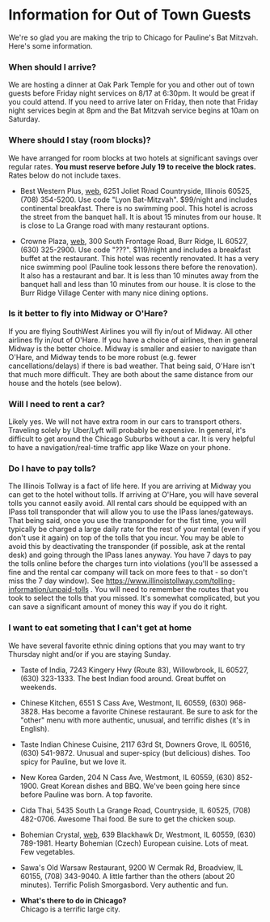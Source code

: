 # Information for Out of Town Guests

We're so glad you are making the trip to Chicago for Pauline's Bat Mitzvah. Here's some information.

### When should I arrive?
We are hosting a dinner at Oak Park Temple for you and other out of town guests before Friday night services on 8/17 at 6:30pm. It would be great if you could attend. If you need to arrive later on Friday, then note that Friday night services begin at 8pm and the Bat Mitzvah service begins at 10am on Saturday.

### Where should I stay (room blocks)?
We have arranged for room blocks at two hotels at significant savings over regular rates. **You must reserve before July 19 to receive the block rates.** Rates below do not include taxes.

  - Best Western Plus, [web](https://www.bestwestern.com/en_US/book/hotels-in-countryside/best-western-plus-chicagoland-countryside/propertyCode.14182.html), 6251 Joliet Road Countryside, Illinois 60525, (708) 354-5200. Use code "Lyon Bat-Mitzvah". $99/night and includes continental breakfast. There is no swimming pool. This hotel is across the street from the banquet hall. It is about 15 minutes from our house. It is close to La Grange road with many restaurant options. 

  - Crowne Plaza, [web](https://www.cpchicagosw.com), 300 South Frontage Road, Burr Ridge, IL 60527, (630) 325-2900. Use code "???". $119/night and includes a breakfast buffet at the restaurant. This hotel was recently renovated. It has a very nice swimming pool (Pauline took lessons there before the renovation). It also has a restaurant and bar. It is less than 10 minutes away from the banquet hall and less than 10 minutes from our house. It is close to the Burr Ridge Village Center with many nice dining options. 

### Is it better to fly into Midway or O'Hare?
If you are flying SouthWest Airlines you will fly in/out of Midway. All other airlines fly in/out of O'Hare. If you have a choice of airlines, then in general Midway is the better choice. Midway is smaller and easier to navigate than O'Hare, and Midway tends to be more robust (e.g. fewer cancellations/delays) if there is bad weather. That being said, O'Hare isn't that much more difficult. They are both about the same distance from our house and the hotels (see below). 

### Will I need to rent a car?
Likely yes. We will not have extra room in our cars to transport others. Traveling solely by Uber/Lyft will probably be expensive. In general, it's difficult to get around the Chicago Suburbs without a car. It is very helpful to have a navigation/real-time traffic app like Waze on your phone. 

### Do I have to pay tolls?
The Illinois Tollway is a fact of life here. If you are arriving at Midway you can get to the hotel without tolls. If arriving at O'Hare, you will have several tolls you cannot easily avoid. All rental cars should be equipped with an IPass toll transponder that will allow you to use the IPass lanes/gateways. That being said, once you use the transponder for the fist time, you will typically be charged a large daily rate for the rest of your rental (even if you don't use it again) on top of the tolls that you incur. You may be able to avoid this by deactivating the transponder (if possible, ask at the rental desk) and going through the IPass lanes anyway. You have 7 days to pay the tolls online before the charges turn into  violations (you'll be assessed a fine and the rental car company will tack on more fees to that - so don't miss the 7 day window). See https://www.illinoistollway.com/tolling-information/unpaid-tolls . You will need to remember the routes that you took to select the tolls that you missed. It's somewhat complicated, but you can save a significant amount of money this way if you do it right.

### I want to eat someting that I can't get at home
We have several favorite ethnic dining options that you may want to try Thursday night and/or if you are staying Sunday.

  - Taste of India, 7243 Kingery Hwy (Route 83), Willowbrook, IL 60527, (630) 323-1333. The best Indian food around. Great buffet on weekends. 
  - Chinese Kitchen, 6551 S Cass Ave, Westmont, IL 60559, (630) 968-3828. Has become a favorite Chinese restaurant. Be sure to ask for the "other" menu with more authentic, unusual, and terrific dishes (it's in English).
  - Taste Indian Chinese Cuisine,  2117 63rd St, Downers Grove, IL 60516, (630) 541-9872. Unusual and super-spicy (but delicious) dishes. Too spicy for Pauline, but we love it. 
  - New Korea Garden, 204 N Cass Ave, Westmont, IL 60559, (630) 852-1900. Great Korean dishes and BBQ. We've been going here since before Pauline was born. A top favorite. 
  - Cida Thai, 5435 South La Grange Road, Countryside, IL 60525, (708) 482-0706. Awesome Thai food. Be sure to get the chicken soup.
  - Bohemian Crystal, [web](http://www.bohemiancrystal.net), 639 Blackhawk Dr, Westmont, IL 60559, (630) 789-1981. Hearty  Bohemian (Czech) European cuisine. Lots of meat. Few vegetables.
  - Sawa's Old Warsaw Restaurant, 9200 W Cermak Rd, Broadview, IL 60155, (708) 343-9040. A little farther than the others (about 20 minutes). Terrific Polish Smorgasbord. Very authentic and fun. 
  
- **What's there to do in Chicago?**<BR>
Chicago is a terrific large city. 